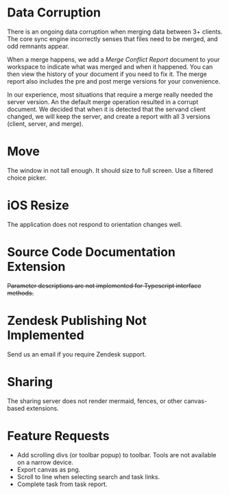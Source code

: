 # Data Corruption
There is an ongoing data corruption when merging data between 3+ clients.  The core sync engine incorrectly senses that files need to be merged, and odd remnants appear. 

When a merge happens, we add a *Merge Conflict Report* document to your workspace to indicate what was merged and when it happened.  You can then view the history of your document if you need to fix it.  The merge report also includes the pre and post merge versions for your convenience.

In our experience, most situations that require a merge really needed the server version.  An the default merge operation resulted in a corrupt document.  We decided that when it is detected that the servand client changed, we will keep the server, and create a report with all 3 versions (client, server, and merge).

# Move
The window in not tall enough.  It should size to full screen.  Use a filtered choice picker.

# iOS Resize
The application does not respond to orientation changes well.

# Source Code Documentation Extension
~~Parameter descriptions are not implemented for Typescript interface methods.~~

# Zendesk Publishing Not Implemented
Send us an email if you require Zendesk support.

# Sharing
The sharing server does not render mermaid, fences, or other canvas-based extensions.

# Feature Requests
* Add scrolling divs (or toolbar popup) to toolbar.  Tools are not available on a narrow device.
* Export canvas as png.
* Scroll to line when selecting search and task links.
* Complete task from task report.
<!--stackedit_data:
eyJoaXN0b3J5IjpbMjA5OTA0MTM0NiwxNjM4MDIxMTQ3LDE3NT
gzNDM2OTcsLTIwODMyMDAwMTMsLTE0MTY1MzMxMzMsNjU1ODUw
NTE1LDEwNDI5Mzc1MjUsMTcyMzcwNDEwMSwyNTk5NzAzNDYsLT
E4MDAxNzMwOTYsNjU1ODUwNTE1LC01MzE0MDE1ODEsLTI0NTg1
OTA1LC0xMzI3MzEzMTIyLC0xOTU3OTE4NTc3LDc4NjczMTg4OS
w3OTQ1MDI1ODMsMTE2NTgwNzIyMiwxODkzNDE5MjM4LC0xODY4
Mzg5MTM2XX0=
-->